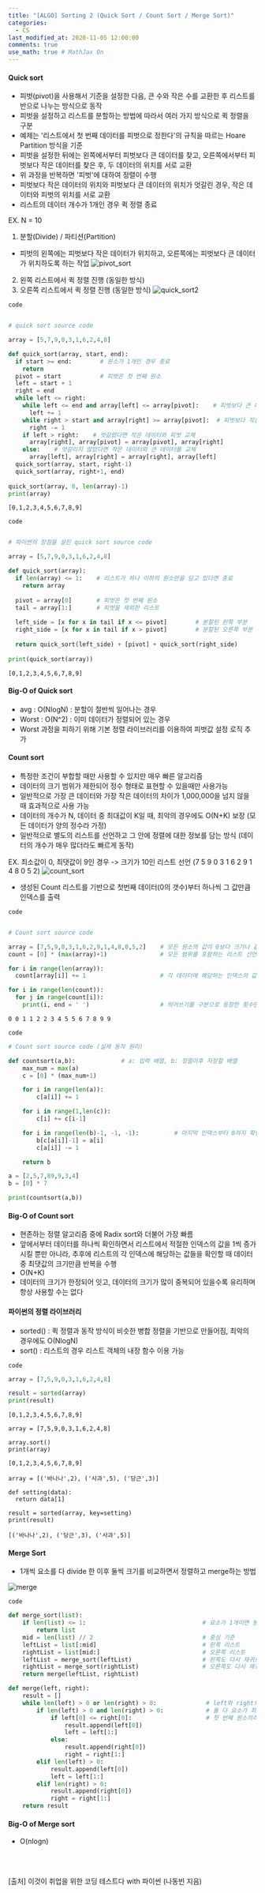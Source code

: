 ```yaml
---
title: "[ALGO] Sorting 2 (Quick Sort / Count Sort / Merge Sort)"
categories: 
  - CS
last_modified_at: 2020-11-05 12:00:00
comments: true
use_math: true # MathJax On
---
```


#### Quick sort

- 피벗(pivot)을 사용해서 기준을 설정한 다음, 큰 수와 작은 수를 교환한 후 리스트를 반으로 나누는 방식으로 동작
- 피벗을 설정하고 리스트를 분할하는 방법에 따라서 여러 가지 방식으로 퀵 정렬을 구분
- 예제는 '리스트에서 첫 번째 데이터를 피벗으로 정한다'의 규칙을 따르는 Hoare Partition 방식을 기준
- 피벗을 설정한 뒤에는 왼쪽에서부터 피벗보다 큰 데이터를 찾고, 오른쪽에서부터 피벗보다 작은 데이터를 찾은 후, 두 데이터의 위치를 서로 교환
- 위 과정을 반복하면 '피벗'에 대하여 정렬이 수행
- 피벗보다 작은 데이터의 위치와 피벗보다 큰 데이터의 위치가 엇갈린 경우, 작은 데이터와 피벗의 위치를 서로 교환
- 리스트의 데이터 개수가 1개인 경우 퀵 정렬 종료

EX. N = 10
1. 분할(Divide) / 파티션(Partition)
- 피벗의 왼쪽에는 피벗보다 작은 데이터가 위치하고, 오른쪽에는 피벗보다 큰 데이터가 위치하도록 하는 작업
![pivot_sort](https://user-images.githubusercontent.com/62474292/102049811-f1b75200-3e24-11eb-84f7-3de7327003b9.png)

2. 왼쪽 리스트에서 퀵 정렬 진행 (동일한 방식)
3. 오른쪽 리스트에서 퀵 정렬 진행 (동일한 방식)
![quick_sort2](https://user-images.githubusercontent.com/62474292/102050315-f29cb380-3e25-11eb-9d1d-0448da9660bd.png)

`code`
```py

# quick sort source code

array = [5,7,9,0,3,1,6,2,4,8]

def quick_sort(array, start, end):
  if start >= end:        # 원소가 1개인 경우 종료
    return
  pivot = start           # 피벗은 첫 번째 원소
  left = start + 1
  right = end
  while left <= right:
    while left <= end and array[left] <= array[pivot]:    # 피벗보다 큰 데이터를 찾을 때까지 반복
      left += 1
    while right > start and array[right] >= array[pivot]:  # 피벗보다 작은 데이터를 찾을 때까지 반복
      right -= 1
    if left > right:    # 엇갈렸다면 작은 데이터와 피벗 교체
      array[right], array[pivot] = array[pivot], array[right]
    else:    # 엇갈리지 않았다면 작은 데이터와 큰 데이터를 교체
      array[left], array[right] = array[right], array[left]
  quick_sort(array, start, right-1)
  quick_sort(array, right+1, end)
  
quick_sort(array, 0, len(array)-1)
print(array)
```
```
[0,1,2,3,4,5,6,7,8,9]
```
`code`
```py

# 파이썬의 장점을 살린 quick sort source code

array = [5,7,9,0,3,1,6,2,4,8]

def quick_sort(array):
  if len(array) <= 1:    # 리스트가 하나 이하의 원소만을 담고 있다면 종료
    return array
  
  pivot = array[0]       # 피벗은 첫 번째 원소
  tail = array[1:]       # 피벗을 제외한 리스트
  
  left_side = [x for x in tail if x <= pivot]        # 분할된 왼쪽 부분
  right_side = [x for x in tail if x > pivot]        # 분할된 오른쪽 부분
  
  return quick_sort(left_side) + [pivot] + quick_sort(right_side)
  
print(quick_sort(array))
```
```
[0,1,2,3,4,5,6,7,8,9]
```

#### Big-O of Quick sort
- avg : O(NlogN) : 분할이 절반씩 일어나는 경우
- Worst : O(N^2) : 이미 데이터가 정렬되어 있는 경우
- Worst 과정을 피하기 위해 기본 정렬 라이브러리를 이용하여 피벗값 설정 로직 추가

#### Count sort
- 특정한 조건이 부합할 때만 사용할 수 있지만 매우 빠른 알고리즘
- 데이터의 크기 범위가 제한되어 정수 형태로 표현할 수 있을때만 사용가능
- 일반적으로 가장 큰 데이터와 가장 작은 데이터의 차이가 1,000,000을 넘지 않을 때 효과적으로 사용 가능
- 데이터의 개수가 N, 데이터 중 최대값이 K일 때, 최악의 경우에도 O(N+K) 보장 (모든 데이터가 양의 정수라 가정)
- 일반적으로 별도의 리스트를 선언하고 그 안에 정렬에 대한 정보를 담는 방식 (데이터의 개수가 매우 많더라도 빠르게 동작)

EX. 최소값이 0, 최댓값이 9인 경우 -> 크기가 10인 리스트 선언 (7 5 9 0 3 1 6 2 9 1 4 8 0 5 2)
![count_sort](https://user-images.githubusercontent.com/62474292/102032347-da17a380-3dfb-11eb-9101-133b172b661f.png)


- 생성된 Count 리스트를 기반으로 첫번째 데이터(0의 갯수)부터 하나씩 그 값만큼 인덱스를 출력

`code`
```py

# Count sort source code

array = [7,5,9,0,3,1,6,2,9,1,4,8,0,5,2]    # 모든 원소의 값이 0보다 크거나 같다고 가정
count = [0] * (max(array)+1)               # 모든 범위를 포함하는 리스트 선언

for i in range(len(array)):
  count[array[i]] += 1                     # 각 데이터에 해당하는 인덱스의 값 증가

for i in range(len(count)):
  for j in range(count[i]):
    print(i, end = ' ')                    # 띄어쓰기를 구분으로 등장한 횟수만큼 인덱스 출력
```
```
0 0 1 1 2 2 3 4 5 5 6 7 8 9 9
```

`code`
```py
# Count sort source code (실제 동작 원리)

def countsort(a,b):             # a: 입력 배열, b: 정렬이후 저장할 배열
    max_num = max(a)
    c = [0] * (max_num+1)

    for i in range(len(a)):
        c[a[i]] += 1

    for i in range(1,len(c)):
        c[i] += c[i-1]

    for i in range(len(b)-1, -1, -1):          # 마지막 인덱스부터 0까지 확인
        b[c[a[i]]-1] = a[i]
        c[a[i]] -= 1

    return b

a = [2,5,7,89,9,3,4]
b = [0] * 7

print(countsort(a,b))

```

#### Big-O of Count sort

- 현존하는 정렬 알고리즘 중에 Radix sort와 더불어 가장 빠름
- 앞에서부터 데이터를 하나씩 확인하면서 리스트에서 적절한 인덱스의 값을 1씩 증가시킬 뿐만 아니라, 추후에 리스트의 각 인덱스에 해당하는 값들을 확인할 때 데이터 중 최댓값의 크기만큼 반복을 수행
- O(N+K)
- 데이터의 크기가 한정되어 잇고, 데이터의 크기가 많이 중복되어 있을수록 유리하며 항상 사용할 수는 없다

#### 파이썬의 정렬 라이브러리
- sorted() : 퀵 정렬과 동작 방식이 비슷한 병합 정렬을 기반으로 만들어짐, 최악의 경우에도 O(NlogN)
- sort() : 리스트의 경우 리스트 객체의 내장 함수 이용 가능

`code`
```py
array = [7,5,9,0,3,1,6,2,4,8]

result = sorted(array)
print(result)
```
```
[0,1,2,3,4,5,6,7,8,9]
```
```
array = [7,5,9,0,3,1,6,2,4,8]

array.sort()
print(array)
```
```
[0,1,2,3,4,5,6,7,8,9]
```
```
array = [('바나나',2), ('사과',5), ('당근',3)]

def setting(data):
  return data[1]

result = sorted(array, key=setting)
print(result)
```
```
[('바나나',2), ('당근',3), ('사과',5)]
```

#### Merge Sort
- 1개씩 요소를 다 divide 한 이후 둘씩 크기를 비교하면서 정렬하고 merge하는 방법

![merge](https://user-images.githubusercontent.com/62474292/109114553-2890d900-7781-11eb-92e0-70ae9315259b.JPG)

`code`
```py
def merge_sort(list):
    if len(list) <= 1:                                 # 요소가 1개이면 분리 끝
        return list
    mid = len(list) // 2                               # 중심 기준
    leftList = list[:mid]                              # 왼쪽 리스트
    rightList = list[mid:]                             # 오른쪽 리스트
    leftList = merge_sort(leftList)                    # 왼쪽도 다시 재귀호출로 분리
    rightList = merge_sort(rightList)                  # 오른쪽도 다시 재귀호출로 분리
    return merge(leftList, rightList)

def merge(left, right):
    result = []
    while len(left) > 0 or len(right) > 0:              # left와 right의 요소가 하나도 없을 때까지 반복
        if len(left) > 0 and len(right) > 0:            # 둘 다 요소가 최소 1개 있는 경우
            if left[0] <= right[0]:                     # 첫 번째 원소끼리 비교
                result.append(left[0])
                left = left[1:]
            else:
                result.append(right[0])
                right = right[1:]
        elif len(left) > 0:
            result.append(left[0])
            left = left[1:]
        elif len(right) > 0:
            result.append(right[0])
            right = right[1:]
    return result
```

#### Big-O of Merge sort
- O(nlogn)







<br><br>

[출처] 이것이 취업을 위한 코딩 테스트다 with 파이썬 (나동빈 지음)
